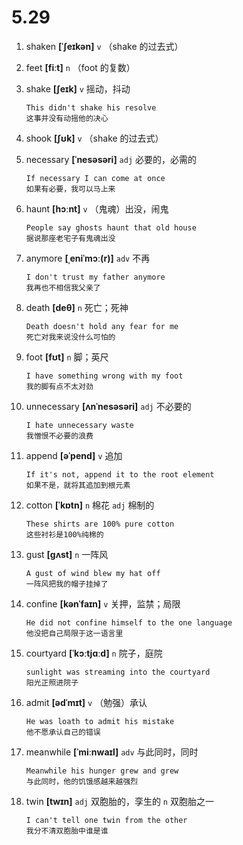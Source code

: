 # 5.29

1. shaken **[ˈʃeɪkən]** `v` （shake 的过去式）

2. feet **[fiːt]** `n` （foot 的复数）

3. shake **[ʃeɪk]** `v` 摇动，抖动

   ```
   This didn't shake his resolve
   这事并没有动摇他的决心
   ```

4. shook **[ʃʊk]** `v` （shake 的过去式）

5. necessary **[ˈnesəsəri]** `adj` 必要的，必需的

   ```
   If necessary I can come at once
   如果有必要，我可以马上来
   ```

6. haunt **[hɔːnt]** `v` （鬼魂）出没，闹鬼

   ```
   People say ghosts haunt that old house
   据说那座老宅子有鬼魂出没
   ```

7. anymore **[ˌeniˈmɔː(r)]** `adv` 不再

   ```
   I don't trust my father anymore
   我再也不相信我父亲了
   ```

8. death **[deθ]** `n` 死亡；死神

   ```
   Death doesn't hold any fear for me
   死亡对我来说没什么可怕的
   ```

9. foot **[fʊt]** `n` 脚；英尺

   ```
   I have something wrong with my foot
   我的脚有点不太对劲
   ```

10. unnecessary **[ʌnˈnesəsəri]** `adj` 不必要的

    ```
    I hate unnecessary waste
    我憎恨不必要的浪费
    ```

11. append **[əˈpend]** `v` 追加

    ```
    If it's not, append it to the root element
    如果不是，就将其追加到根元素
    ```

12. cotton **[ˈkɒtn]** `n` 棉花 `adj` 棉制的

    ```
    These shirts are 100% pure cotton
    这些衬衫是100%纯棉的
    ```

13. gust **[ɡʌst]** `n` 一阵风

    ```
    A gust of wind blew my hat off
    一阵风把我的帽子挂掉了
    ```

14. confine **[kənˈfaɪn]** `v` 关押，监禁；局限

    ```
    He did not confine himself to the one language
    他没把自己局限于这一语言里
    ```

15. courtyard **[ˈkɔːtjɑːd]** `n` 院子，庭院

    ```
    sunlight was streaming into the courtyard
    阳光正照进院子
    ```

16. admit **[ədˈmɪt]** `v` （勉强）承认

    ```
    He was loath to admit his mistake
    他不愿承认自己的错误
    ```

17. meanwhile **[ˈmiːnwaɪl]** `adv` 与此同时，同时

    ```
    Meanwhile his hunger grew and grew
    与此同时，他的饥饿感越来越强烈
    ```

18. twin **[twɪn]** `adj` 双胞胎的，孪生的 `n` 双胞胎之一
    ```
    I can't tell one twin from the other
    我分不清双胞胎中谁是谁
    ```

